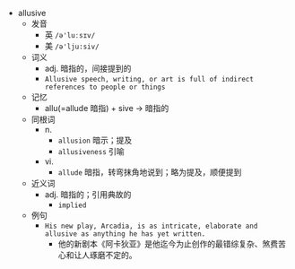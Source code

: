 - allusive
  - 发音
    - 英 `/ə'luːsɪv/`
    - 美 `/ə'lju:siv/`
  - 词义
    - adj. 暗指的，间接提到的
    - `Allusive speech, writing, or art is full of indirect references to people or things`
  - 记忆
    - allu(=allude 暗指) + sive → 暗指的
  - 同根词
    - n.
      - `allusion` 暗示；提及
      - `allusiveness` 引喻
    - vi.
      - `allude` 暗指，转弯抹角地说到；略为提及，顺便提到
  - 近义词
    - adj. 暗指的；引用典故的
      - `implied`
  - 例句
    - `His new play, Arcadia, is as intricate, elaborate and allusive as anything he has yet written.`
      - 他的新剧本《阿卡狄亚》是他迄今为止创作的最错综复杂、煞费苦心和让人琢磨不定的。

